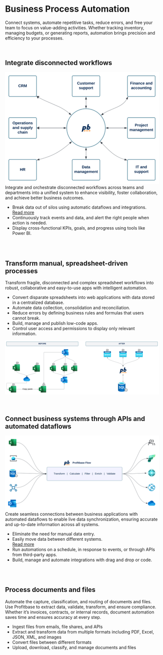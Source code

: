 # Business Process Automation

Connect systems, automate repetitive tasks, reduce errors, and free your team to focus on value-adding activities. Whether tracking inventory, managing budgets, or generating reports, automation brings precision and efficiency to your processes.

<br/>

## Integrate disconnected workflows


<div class="box-image-first box-blue">
    <div class="box-first">
        <img src="../../../images/cfo-platform/workflow-integration.svg" alt="Break data out of silos">
    </div>
    <div class="box-last">
        <span class="box-topic-text">
            Integrate and orchestrate disconnected workflows across teams and departments into a unified system to enhance visibility, foster collaboration, and achieve better business outcomes.
        </span>
        <ul class="box-list">
            <li>Break data out of silos using automatic dataflows and integrations. <br/>  <a href="data-integration-and-transformation.md" class="new-custom-link">Read more</a></li>
            <li>Continuously track events and data, and alert the right people when action is needed.</li>
            <li>Display cross-functional KPIs, goals, and progress using tools like Power BI.</li>
        </ul>        
    </div>
</div>

<br/>
<br/>

## Transform manual, spreadsheet-driven processes

<div class="box-image-last">
    <div class="box-first">
            <span class="box-topic-text">
                Transform fragile, disconnected and complex spreadsheet workflows into robust, collaborative and easy-to-use apps with intelligent automation.
            </span>
            <ul class="box-list">
                <li>Convert disparate spreadsheets into web applications with data stored in a centralized database.</li>
                <li>Automate data collection, consolidation and reconciliation.</li>
                <li>Reduce errors by defining business rules and formulas that users cannot break.</li>
                <li>Build, manage and publish low-code apps.</li>
                <li>Control user access and permissions to display only relevant information.</li>
            </ul>        
     </div>
    <div class="box-last">
        <img src="../../../images/cfo-platform/transform-spreadsheet-driven-processes.svg" alt="Break data out of silos">
    </div>
    
</div>

<br/>
<br/>

## Connect business systems through APIs and automated dataflows

<div class="box-image-first box-blue">
    <div class="box-first">
        <img src="../../../images/cfo-platform/Flow-system-integration-pipeline.svg" alt="Connect business systems through APIs and automated dataflows">
    </div>
    <div class="box-last">
        <span class="box-topic-text">
            Create seamless connections between business applications with automated dataflows to enable live data synchronization, ensuring accurate and up-to-date information across all systems.
        </span>
        <ul class="box-list">
            <li>Eliminate the need for manual data entry.</li>
            <li>Easily move data between different systems.<br/>  <a href="data-integration-and-transformation.md" class="new-custom-link">Read more</a></li>
            <li>Run automations on a schedule, in response to events, or through APIs from third-party apps.</li>
            <li>Build, manage and automate integrations with drag and drop or code.</li>
        </ul>        
    </div>
</div>

<br/>
<br/>

## Process documents and files

Automate the capture, classification, and routing of documents and files. Use Profitbase to extract data, validate, transform, and ensure compliance. Whether it’s invoices, contracts, or internal records, document automation saves time and ensures accuracy at every step.  

-	Ingest files from emails, file shares, and APIs 
-	Extract and transform data from multiple formats including PDF, Excel, JSON, XML, and images
-	Convert files between different formats
-	Upload, download, classify, and manage documents and files


